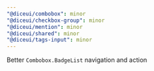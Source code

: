 ```yaml
---
"@diceui/combobox": minor
"@diceui/checkbox-group": minor
"@diceui/mention": minor
"@diceui/shared": minor
"@diceui/tags-input": minor
---
```


Better `Combobox.BadgeList` navigation and action
